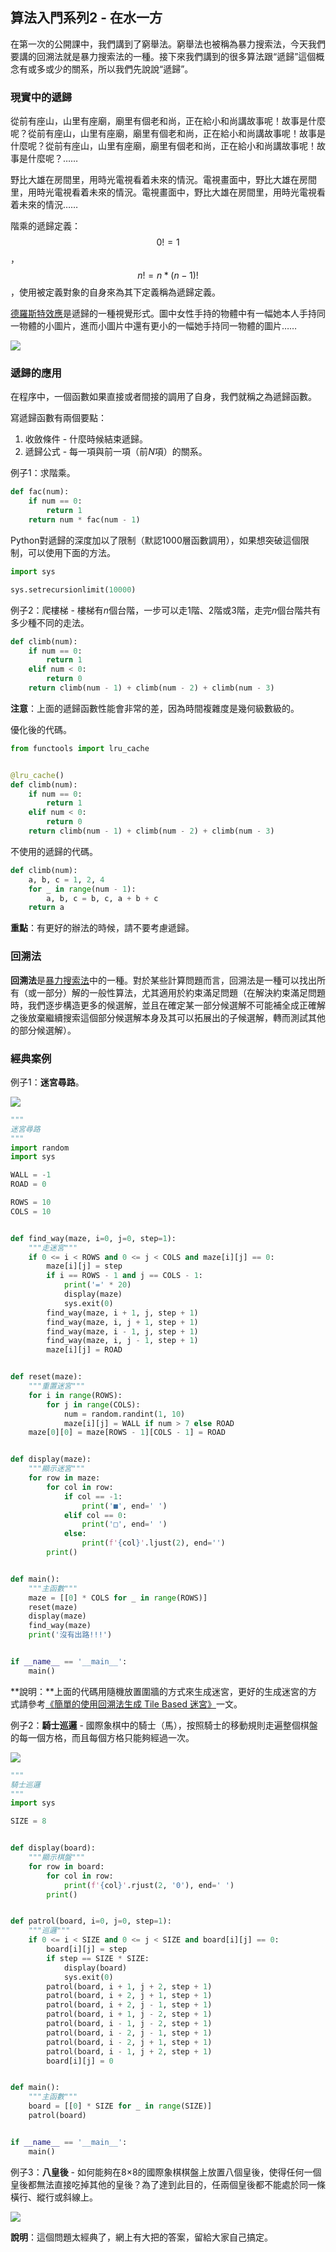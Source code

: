 ## 算法入門系列2 - 在水一方

在第一次的公開課中，我們講到了窮舉法。窮舉法也被稱為暴力搜索法，今天我們要講的回溯法就是暴力搜索法的一種。接下來我們講到的很多算法跟“遞歸”這個概念有或多或少的關系，所以我們先說說“遞歸”。

### 現實中的遞歸

從前有座山，山里有座廟，廟里有個老和尚，正在給小和尚講故事呢！故事是什麼呢？從前有座山，山里有座廟，廟里有個老和尚，正在給小和尚講故事呢！故事是什麼呢？從前有座山，山里有座廟，廟里有個老和尚，正在給小和尚講故事呢！故事是什麼呢？……

野比大雄在房間里，用時光電視看着未來的情況。電視畫面中，野比大雄在房間里，用時光電視看着未來的情況。電視畫面中，野比大雄在房間里，用時光電視看着未來的情況……

階乘的遞歸定義：$$0! = 1$$，$$n!=n*(n-1)!$$ ，使用被定義對象的自身來為其下定義稱為遞歸定義。

[德羅斯特效應](https://zh.wikipedia.org/wiki/%E5%BE%B7%E7%BD%97%E6%96%AF%E7%89%B9%E6%95%88%E5%BA%94)是遞歸的一種視覺形式。圖中女性手持的物體中有一幅她本人手持同一物體的小圖片，進而小圖片中還有更小的一幅她手持同一物體的圖片……

![](./res/droste.png)

### 遞歸的應用

在程序中，一個函數如果直接或者間接的調用了自身，我們就稱之為遞歸函數。

寫遞歸函數有兩個要點：

1. 收斂條件 - 什麼時候結束遞歸。
2. 遞歸公式 - 每一項與前一項（前*N*項）的關系。

例子1：求階乘。

```Python
def fac(num):
    if num == 0:
        return 1
    return num * fac(num - 1)
```

Python對遞歸的深度加以了限制（默認1000層函數調用），如果想突破這個限制，可以使用下面的方法。

```Python
import sys

sys.setrecursionlimit(10000)
```

例子2：爬樓梯 - 樓梯有*n*個台階，一步可以走1階、2階或3階，走完*n*個台階共有多少種不同的走法。

```Python
def climb(num):
    if num == 0:
        return 1
    elif num < 0:
        return 0
    return climb(num - 1) + climb(num - 2) + climb(num - 3)
```

**注意**：上面的遞歸函數性能會非常的差，因為時間複雜度是幾何級數級的。

優化後的代碼。

```Python
from functools import lru_cache


@lru_cache()
def climb(num):
    if num == 0:
        return 1
    elif num < 0:
        return 0
    return climb(num - 1) + climb(num - 2) + climb(num - 3)
```

不使用的遞歸的代碼。

```Python
def climb(num):
    a, b, c = 1, 2, 4
    for _ in range(num - 1):
        a, b, c = b, c, a + b + c
    return a
```

**重點**：有更好的辦法的時候，請不要考慮遞歸。

### 回溯法

**回溯法**是[暴力搜索法](https://zh.wikipedia.org/wiki/%E6%9A%B4%E5%8A%9B%E6%90%9C%E5%B0%8B%E6%B3%95)中的一種。對於某些計算問題而言，回溯法是一種可以找出所有（或一部分）解的一般性算法，尤其適用於約束滿足問題（在解決約束滿足問題時，我們逐步構造更多的候選解，並且在確定某一部分候選解不可能補全成正確解之後放棄繼續搜索這個部分候選解本身及其可以拓展出的子候選解，轉而測試其他的部分候選解）。

### 經典案例

例子1：**迷宮尋路**。

![](./res/maze.png)

```Python
"""
迷宮尋路
"""
import random
import sys

WALL = -1
ROAD = 0

ROWS = 10
COLS = 10


def find_way(maze, i=0, j=0, step=1):
    """走迷宮"""
    if 0 <= i < ROWS and 0 <= j < COLS and maze[i][j] == 0:
        maze[i][j] = step
        if i == ROWS - 1 and j == COLS - 1:
            print('=' * 20)
            display(maze)
            sys.exit(0)
        find_way(maze, i + 1, j, step + 1)
        find_way(maze, i, j + 1, step + 1)
        find_way(maze, i - 1, j, step + 1)
        find_way(maze, i, j - 1, step + 1)
        maze[i][j] = ROAD


def reset(maze):
    """重置迷宮"""
    for i in range(ROWS):
        for j in range(COLS):
            num = random.randint(1, 10)
            maze[i][j] = WALL if num > 7 else ROAD
    maze[0][0] = maze[ROWS - 1][COLS - 1] = ROAD


def display(maze):
    """顯示迷宮"""
    for row in maze:
        for col in row:
            if col == -1:
                print('■', end=' ')
            elif col == 0:
                print('□', end=' ')
            else:
                print(f'{col}'.ljust(2), end='')
        print()


def main():
    """主函數"""
    maze = [[0] * COLS for _ in range(ROWS)]
    reset(maze)
    display(maze)
    find_way(maze)
    print('沒有出路!!!')


if __name__ == '__main__':
    main()
```

**說明：**上面的代碼用隨機放置圍牆的方式來生成迷宮，更好的生成迷宮的方式請參考[《簡單的使用回溯法生成 Tile Based 迷宮》](<https://indienova.com/indie-game-development/generate-tile-based-maze-with-backtracking/>)一文。

例子2：**騎士巡邏** - 國際象棋中的騎士（馬），按照騎士的移動規則走遍整個棋盤的每一個方格，而且每個方格只能夠經過一次。

![](./res/knight_tour.gif)

```Python
"""
騎士巡邏
"""
import sys

SIZE = 8


def display(board):
    """顯示棋盤"""
    for row in board:
        for col in row:
            print(f'{col}'.rjust(2, '0'), end=' ')
        print()


def patrol(board, i=0, j=0, step=1):
    """巡邏"""
    if 0 <= i < SIZE and 0 <= j < SIZE and board[i][j] == 0:
        board[i][j] = step
        if step == SIZE * SIZE:
            display(board)
            sys.exit(0)
        patrol(board, i + 1, j + 2, step + 1)
        patrol(board, i + 2, j + 1, step + 1)
        patrol(board, i + 2, j - 1, step + 1)
        patrol(board, i + 1, j - 2, step + 1)
        patrol(board, i - 1, j - 2, step + 1)
        patrol(board, i - 2, j - 1, step + 1)
        patrol(board, i - 2, j + 1, step + 1)
        patrol(board, i - 1, j + 2, step + 1)
        board[i][j] = 0


def main():
    """主函數"""
    board = [[0] * SIZE for _ in range(SIZE)]
    patrol(board)


if __name__ == '__main__':
    main()
```

例子3：**八皇後** - 如何能夠在8×8的國際象棋棋盤上放置八個皇後，使得任何一個皇後都無法直接吃掉其他的皇後？為了達到此目的，任兩個皇後都不能處於同一條橫行、縱行或斜線上。

![](./res/eight_queen.png)

**說明**：這個問題太經典了，網上有大把的答案，留給大家自己搞定。
